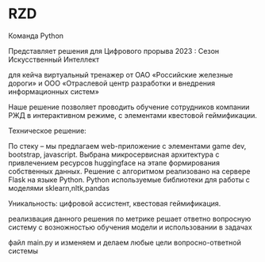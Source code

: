 # RZD

Команда Python 

Представляет решения для Цифрового прорыва 2023 : Сезон Искусственный Интеллект

для кейча виртуальный тренажер от ОАО «Российские железные дороги» и ООО «Отраслевой центр разработки и внедрения информационных систем»

Наше решение позволяет проводить обучение сотрудников компании РЖД в интерактивном режиме, с элементами квестовой геймификации.

Техническое решение:

По стеку – мы предлагаем web-приложение с элементами game dev, bootstrap, javascript. Выбрана микросервисная архитектура с привлечением ресурсов huggingface на этапе формирования собственных данных. Решение с алгоритмом реализовано на сервере Flask на языке Python.
Python используемые библиотеки для работы с моделями sklearn,nltk,pandas

Уникальность: цифровой ассистент, квестовая геймификация.

реализвация данного решения по метрике решает ответно вопросную систему с возножностью обучения модели и использовании в задачах

файл main.py и изменяем и делаем любые цели вопросно-ответной системы
